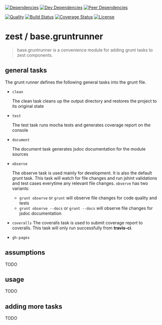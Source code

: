 [![Dependencies][dependencies-image]][dependencies-link]
[![Dev Dependencies][dev-dependencies-image]][dev-dependencies-link]
[![Peer Dependencies][peer-dependencies-image]][peer-dependencies-link]

[![Quality][quality-image]][quality-link]
[![Build Status][build-status-image]][build-status-link]
[![Coverage Status][coverage-status-image]][coverage-status-link]
[![License][license-image]][license-link]


# zest / base.gruntrunner

> base.gruntrunner is a convenience module for adding grunt tasks to zest components.

## general tasks

The grunt runner defines the following general tasks into the grunt file.

  - `clean`
    
    The clean task cleans up the output directory and restores the project to its original state


  - `test`
  
    The test task runs mocha tests and generates coverage report on the console
    
    
  - `document`
  
    The document task generates jsdoc documentation for the module sources
    
    
  - `observe`
  
    The observe task is used mainly for development. It is also the default grunt task. This task will watch for file 
    changes and run jshint validations and test cases everytime any relevant file changes. `observe` has two variants:
    
      - `grunt observe` or `grunt` will observe file changes for code quality and tests
      - `grunt observe --docs` or `grunt --docs` will observe file changes for jsdoc documentation
  
  - `coveralls`
    The coveralls task is used to submit coverage report to coveralls. This task will only run successfully from 
    **travis-ci**.
  
  - `gh-pages`
    

## assumptions

TODO


## usage

TODO


## adding more tasks

TODO



[dependencies-image]: http://img.shields.io/david/zest/base.gruntrunner.svg?style=flat-square
[dependencies-link]: https://david-dm.org/zest/base.gruntrunner#info=dependencies&view=list
[dev-dependencies-image]: http://img.shields.io/david/dev/zest/base.gruntrunner.svg?style=flat-square
[dev-dependencies-link]: https://david-dm.org/zest/base.gruntrunner#info=devDependencies&view=list
[peer-dependencies-image]: http://img.shields.io/david/peer/zest/base.gruntrunner.svg?style=flat-square
[peer-dependencies-link]: https://david-dm.org/zest/base.gruntrunner#info=peerDependencies&view=list
[license-image]: http://img.shields.io/badge/license-UNLICENSE-brightgreen.svg?style=flat-square
[license-link]: http://unlicense.org
[quality-image]: http://img.shields.io/codeclimate/github/zest/base.gruntrunner.svg?style=flat-square
[quality-link]: https://codeclimate.com/github/zest/base.gruntrunner
[build-status-image]: http://img.shields.io/travis/zest/base.gruntrunner.svg?style=flat-square
[build-status-link]: https://travis-ci.org/zest/base.gruntrunner
[coverage-status-image]: http://img.shields.io/coveralls/zest/base.gruntrunner.svg?style=flat-square
[coverage-status-link]: https://coveralls.io/r/zest/base.gruntrunner